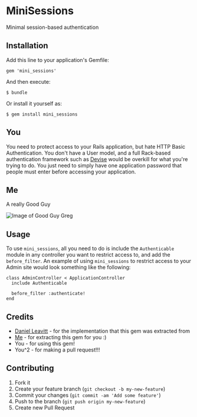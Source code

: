 # MiniSessions

Minimal session-based authentication

## Installation

Add this line to your application's Gemfile:

    gem 'mini_sessions'

And then execute:

    $ bundle

Or install it yourself as:

    $ gem install mini_sessions

## You

You need to protect access to your Rails application,
but hate HTTP Basic Authentication. You don't have a User
model, and a full Rack-based authentication framework such
as [Devise](https://github.com/plataformatec/devise) would
be overkill for what you're trying to do. You just need to
simply have one application password that people must enter
before accessing your application.

## Me

A really Good Guy

![Image of Good Guy Greg](http://images.cheezburger.com/imagestore/2011/6/2/6557c073-a718-4099-90a5-67b1d3f0206e.jpg "A Good Guy")

## Usage

To use `mini_sessions`, all you need to do is include the `Authenticable` module
in any controller you want to restrict access to, and add the `before_filter`. An
example of using `mini_sessions` to restrict access to your Admin site would look
something like the following:

    class AdminController < ApplicationController
      include Authenticable

      before_filter :authenticate!
    end

## Credits

* [Daniel Leavitt](https://github.com/dleavitt) - for the implementation that this gem was extracted from
* [Me](https://github.com/kulte) - for extracting this gem for you :)
* You - for using this gem!
* You^2 - for making a pull request!!!

## Contributing

1. Fork it
2. Create your feature branch (`git checkout -b my-new-feature`)
3. Commit your changes (`git commit -am 'Add some feature'`)
4. Push to the branch (`git push origin my-new-feature`)
5. Create new Pull Request
